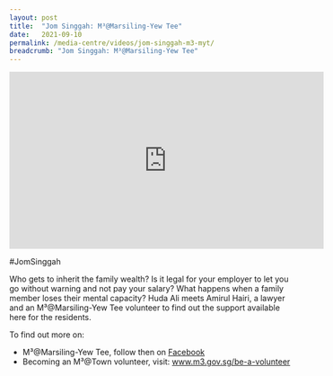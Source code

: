 ```yaml
---
layout: post
title:  "Jom Singgah: M³@Marsiling-Yew Tee"
date:   2021-09-10
permalink: /media-centre/videos/jom-singgah-m3-myt/
breadcrumb: "Jom Singgah: M³@Marsiling-Yew Tee"
---
```



<div class="bp-youtube">
<iframe width="560" height="315" src="https://www.youtube.com/embed/pe9BHtcVdFA" title="YouTube video player" frameborder="0" allow="accelerometer; autoplay; clipboard-write; encrypted-media; gyroscope; picture-in-picture" allowfullscreen></iframe>
</div>

#JomSinggah

Who gets to inherit the family wealth? Is it legal for your employer to let you go without warning and not pay your salary? What happens when a family member loses their mental capacity?
Huda Ali meets Amirul Hairi, a lawyer and an M³@Marsiling-Yew Tee volunteer to find out the support available here for the residents.

To find out more on:
- M³@Marsiling-Yew Tee, follow then on [Facebook](https://www.facebook.com/M3atMarsilingYewTee)
- Becoming an M³@Town volunteer, visit: www.m3.gov.sg/be-a-volunteer
